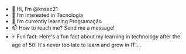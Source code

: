 - 👋 Hi, I’m @knsec21
- 👀 I’m interested in Tecnologia
- 🌱 I’m currently learning Programaçâo
- 📫 How to reach me? Send me a message!
- ⚡ Fun fact: Here's a fun fact about my learning in technology after the age of 50: It's never too late to learn and grow in IT!...

<!---
knsec21/knsec21 is a ✨ special ✨ repository because its `README.md` (this file) appears on your GitHub profile.
You can click the Preview link to take a look at your changes.
--->
